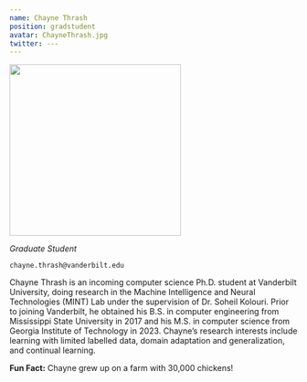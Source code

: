 ```yaml
---
name: Chayne Thrash
position: gradstudent
avatar: ChayneThrash.jpg
twitter: ---
---
```


<img width="300" src="{{site.baseurl}}/images/people/{{page.avatar}}" data-action="zoom">

_Graduate Student_<br>

<i class="fa fa-envelope-o"></i> `chayne.thrash@vanderbilt.edu`

Chayne Thrash is an incoming computer science Ph.D. student at Vanderbilt University, doing research in the Machine Intelligence and Neural Technologies (MINT) Lab under the supervision of Dr. Soheil Kolouri. Prior to joining Vanderbilt, he obtained his B.S. in computer engineering from Mississippi State University in 2017 and his M.S. in computer science from Georgia Institute of Technology in 2023. Chayne’s research interests include learning with limited labelled data, domain adaptation and generalization, and continual learning.

**Fun Fact:** Chayne grew up on a farm with 30,000 chickens!


